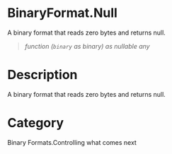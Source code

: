 ﻿# BinaryFormat.Null
A binary format that reads zero bytes and returns null.
> _function (<code>binary</code> as binary) as nullable any_
# Description 
A binary format that reads zero bytes and returns null.
# Category 
Binary Formats.Controlling what comes next
